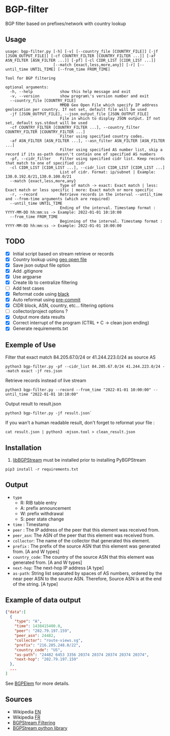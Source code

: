 # BGP-filter

BGP filter based on prefixes/network with country lookup

## Usage

~~~~shell
usage: bgp-filter.py [-h] [-v] [--country_file [COUNTRY_FILE]] [-jf [JSON_OUTPUT_FILE]] [-cf COUNTRY_FILTER [COUNTRY_FILTER ...]] [-af ASN_FILTER [ASN_FILTER ...]] [-pf] [-cl CIDR_LIST [CIDR_LIST ...]]
                     [--match {exact,less,more,any}] [-r] [--until_time UNTIL_TIME] [--from_time FROM_TIME]

Tool for BGP filtering

optional arguments:
  -h, --help            show this help message and exit
  -v, --version         show program\'s version number and exit
  --country_file [COUNTRY_FILE]
                        MMDB Geo Open File which specify IP address geolocation per country. If not set, default file will be used
  -jf [JSON_OUTPUT_FILE], --json_output_file [JSON_OUTPUT_FILE]
                        File in which to display JSON output. If not set, default sys.stdout will be used
  -cf COUNTRY_FILTER [COUNTRY_FILTER ...], --country_filter COUNTRY_FILTER [COUNTRY_FILTER ...]
                        Filter using specified country codes.
  -af ASN_FILTER [ASN_FILTER ...], --asn_filter ASN_FILTER [ASN_FILTER ...]
                        Filter using specified AS number list, skip a record if its as-path doesn\'t contain one of specified AS numbers
  -pf, --cidr_filter    Filter using specified cidr list. Keep records that match to one of specified cidr
  -cl CIDR_LIST [CIDR_LIST ...], --cidr_list CIDR_LIST [CIDR_LIST ...]
                        List of cidr. Format: ip/subnet | Example: 130.0.192.0/21,130.0.100.0/21
  --match {exact,less,more,any}
                        Type of match -> exact: Exact match | less: Exact match or less specific | more: Exact match or more specific
  -r, --record          Retrieve records in the interval --until_time and --from-time arguments (which are required)
  --until_time UNTIL_TIME
                        Ending of the interval. Timestamp format : YYYY-MM-DD hh:mm:ss -> Example: 2022-01-01 10:10:00
  --from_time FROM_TIME
                        Beginning of the interval. Timestamp format : YYYY-MM-DD hh:mm:ss -> Example: 2022-01-01 10:00:00
~~~~

## TODO

- [X] Initial script based on stream retrieve or records
- [X] Country lookup using [geo open file](https://data.public.lu/en/datasets/geo-open-ip-address-geolocation-per-country-in-mmdb-format/)
- [X] Save json output file option
- [X] Add .gitignore
- [X] Use argparse
- [X] Create lib to centralize filtering
- [ ] Add test cases
- [X] Reformat code using [black](https://black.readthedocs.io/en/stable/getting_started.html)
- [X] Auto reformat using [pre-commit](https://pre-commit.com/)
- [X] CIDR block, ASN, country, etc... filtering options
- [ ] collector/project options ?
- [X] Output more data results
- [X] Correct interrupt of the program (CTRL + C -> clean json ending)
- [X] Generate requirements.txt

## Exemple of Use

Filter that exact match 84.205.67.0/24 or 41.244.223.0/24 as source AS

~~~shell
python3 bgp-filter.py -pf --cidr_list 84.205.67.0/24 41.244.223.0/24 --match exact -jf res.json
~~~

Retrieve records instead of live stream

~~~shell
python3 bgp-filter.py --record --from_time "2022-01-01 10:00:00" --until_time "2022-01-01 10:10:00"
~~~

Output result to result.json

~~~shell
python3 bgp-filter.py -jf result.json`
~~~

If you wan't a human readable result, don't forget to reformat your file :

~~~shell
cat result.json | python3 -mjson.tool > clean_result.json
~~~

## Installation

1. [libBGPStream](https://bgpstream.caida.org/docs/install/bgpstream) must be installed prior to installing PyBGPStream

~~~shell
pip3 install -r requirements.txt
~~~

## Output

- `type`
  - R: RIB table entry
  - A: prefix announcement
  - W: prefix withdrawal
  - S: peer state change
- `time` : Timestamp
- `peer` : The IP address of the peer that this element was received from.
- `peer_asn`: The ASN of the peer that this element was received from.
- `collector`: The name of the collector that generated this element.
- `prefix` : The prefix of the source ASN that this element was generated from. [A and W types]
- `country_code`: The country of the source ASN that this element was generated from. [A and W types]
- `next-hop`: The next-hop IP address [A type]
- `as-path`: String list separated by spaces of AS numbers, ordered by the near peer ASN to the source ASN. Therefore, Source ASN is at the end of the string. [A type]

## Example of data output

~~~~json
{"data":[
  {
    "type": "A",
    "time": 1438415400.0,
    "peer": "202.79.197.159",
    "peer_asn": 24482,
    "collector": "route-views.sg",
    "prefix": "216.205.248.0/22",
    "country_code": "US",
    "as-path": "24482 6453 3356 20374 20374 20374 20374 20374",
    "next-hop": "202.79.197.159"
  },
  ...
]
~~~~

See [BGPElem](https://bgpstream.caida.org/docs/api/pybgpstream/_pybgpstream.html#bgpelem) for more details.

## Sources

- Wikipedia [EN](https://en.wikipedia.org/wiki/Border_Gateway_Protocol)
- Wikipedia [FR](https://fr.wikipedia.org/wiki/Border_Gateway_Protocol)
- [BGPStream Filtering](<https://github.com/CAIDA/libbgpstream/blob/master/FILTERING>)
- [BGPStream python library](<https://bgpstream.caida.org/docs/api/pybgpstream>)
